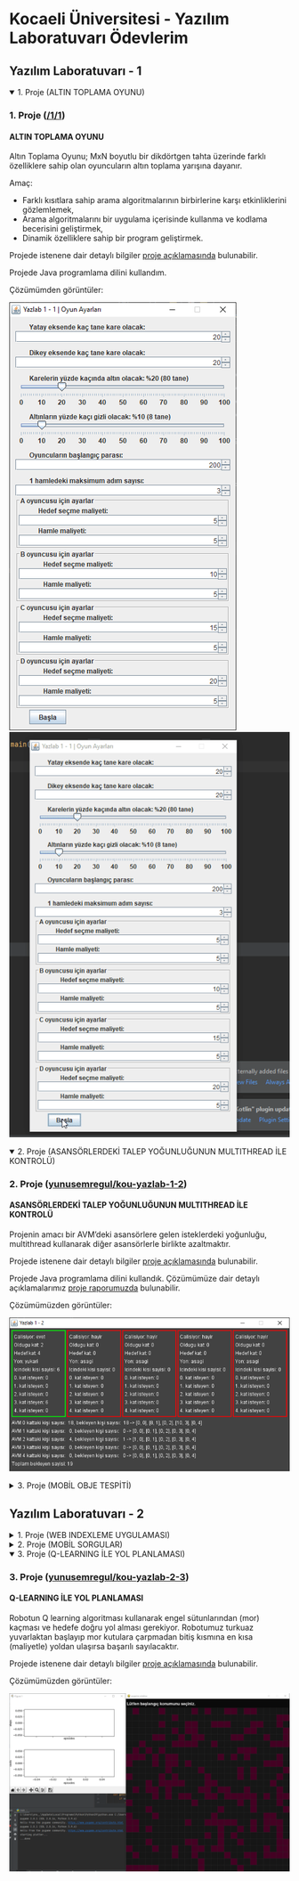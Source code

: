 # Kocaeli Üniversitesi - Yazılım Laboratuvarı Ödevlerim

## Yazılım Laboratuvarı - 1
<details open>
 <summary>1. Proje (ALTIN TOPLAMA OYUNU)</summary>
  
### 1. Proje ([/1/1](https://github.com/yunusemregul/kou-yazlab-2020_2021/tree/main/1/1))

#### ALTIN TOPLAMA OYUNU

Altın  Toplama Oyunu; MxN boyutlu bir dikdörtgen tahta üzerinde farklı  özelliklere  sahip  olan 
oyuncuların altın toplama yarışına dayanır. 

Amaç:
* Farklı kısıtlara sahip arama algoritmalarının birbirlerine karşı etkinliklerini gözlemlemek,
* Arama algoritmalarını bir uygulama içerisinde kullanma ve kodlama becerisini geliştirmek,
* Dinamik özelliklere sahip bir program geliştirmek.

Projede istenene dair detaylı bilgiler [proje açıklamasında](https://github.com/yunusemregul/kou-yazlab-2020_2021/blob/main/1/1/proje.pdf) bulunabilir.

Projede Java programlama dilini kullandım.

Çözümümden görüntüler:

![1](https://raw.githubusercontent.com/yunusemregul/kou-yazlab-2020_2021/main/1/1/README_pics/1.png)
![2](https://raw.githubusercontent.com/yunusemregul/kou-yazlab-2020_2021/main/1/1/README_pics/2.gif)
</details>

<details open>
  <summary>2. Proje (ASANSÖRLERDEKİ TALEP YOĞUNLUĞUNUN MULTITHREAD İLE KONTROLÜ)</summary>
  
### 2. Proje ([yunusemregul/kou-yazlab-1-2](https://github.com/yunusemregul/kou-yazlab-1-2))

#### ASANSÖRLERDEKİ TALEP YOĞUNLUĞUNUN MULTITHREAD İLE KONTROLÜ
Projenin amacı bir AVM’deki asansörlere gelen isteklerdeki yoğunluğu, multithread kullanarak diğer asansörlerle birlikte azaltmaktır.

Projede istenene dair detaylı bilgiler [proje açıklamasında](https://github.com/yunusemregul/kou-yazlab-1-2/blob/master/proje.pdf) bulunabilir.

Projede Java programlama dilini kullandık. Çözümümüze dair detaylı açıklamalarımız [proje raporumuzda](https://github.com/yunusemregul/kou-yazlab-1-2/blob/master/rapor.pdf) bulunabilir.

Çözümümüzden görüntüler:

![1](https://raw.githubusercontent.com/yunusemregul/kou-yazlab-1-2/main/README_pics/1.gif)

</details>

<details>
  <summary>3. Proje (MOBİL OBJE TESPİTİ)</summary>
  
### 3. Proje ([yunusemregul/kou-yazlab-1-3](https://github.com/yunusemregul/kou-yazlab-1-3))

#### MOBİL OBJE TESPİTİ

Proje açıklama dökümanı ve proje raporu kayıp (şimdilik?).

</details>

## Yazılım Laboratuvarı - 2

<details>
  <summary>1. Proje (WEB INDEXLEME UYGULAMASI)</summary>
  
### 1. Proje ([yunusemregul/kou-yazlab-2-1](https://github.com/yunusemregul/kou-yazlab-2-1))

#### WEB INDEXLEME UYGULAMASI

**Amaç:** Verilen bir URL’deki web sayfa içeriğine göre diğer birden fazla web sayfasını benzerlik bakımından indeksleyip sıralayan web tabanlı bir uygulama geliştirmek. Böylece bu proje sayesinde web indeksleme yöntemleri hakkında bilgi edinilmesini ve web tabanlı uygulama yazma becerisinin geliştirilmesi amaçlanmaktadır.

Projede istenene dair detaylı bilgiler [proje açıklamasında](https://github.com/yunusemregul/kou-yazlab-2-1/blob/master/proje.pdf) bulunabilir.

Projede backend olarak Python Flask kullanmayı tercih ettik. Projeyi son güne bıraktığımız için hızlıca yapıp görüldüğü üzere arayüzü önemseyemedik.

Çözümümüzden görüntüler:

![1](https://raw.githubusercontent.com/yunusemregul/kou-yazlab-2-1/main/README_pics/stage1.png)
![2](https://raw.githubusercontent.com/yunusemregul/kou-yazlab-2-1/main/README_pics/stage2.png)
![3](https://raw.githubusercontent.com/yunusemregul/kou-yazlab-2-1/main/README_pics/stage3.png)
![4](https://raw.githubusercontent.com/yunusemregul/kou-yazlab-2-1/main/README_pics/stage4.png)
![5](https://raw.githubusercontent.com/yunusemregul/kou-yazlab-2-1/main/README_pics/stage5.png)

</details>

<details>
  <summary>2. Proje (MOBİL SORGULAR)</summary>

### 2. Proje ([yunusemregul/kou-yazlab-2-2](https://github.com/yunusemregul/kou-yazlab-2-2))

#### MOBİL SORGULAR

Projede istenene dair detaylı bilgiler [proje açıklamasında](https://github.com/yunusemregul/kou-yazlab-2-2/blob/master/proje.pdf) bulunabilir.

</details>

<details open>
  <summary>3. Proje (Q-LEARNING İLE YOL PLANLAMASI)</summary>

### 3. Proje ([yunusemregul/kou-yazlab-2-3](https://github.com/yunusemregul/kou-yazlab-2-3))

#### Q-LEARNING İLE YOL PLANLAMASI

Robotun Q learning algoritması kullanarak engel sütunlarından (mor) kaçması ve hedefe doğru yol alması gerekiyor. Robotumuz turkuaz yuvarlaktan başlayıp mor kutulara çarpmadan bitiş kısmına en kısa (maliyetle) yoldan ulaşırsa başarılı sayılacaktır.

Projede istenene dair detaylı bilgiler [proje açıklamasında](https://github.com/yunusemregul/kou-yazlab-2-3/blob/master/proje.pdf) bulunabilir.

Çözümümüzden görüntüler:

![1](https://raw.githubusercontent.com/yunusemregul/kou-yazlab-2-3/main/README_pics/1.gif)

</details>
